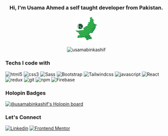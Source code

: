 <h3 align="center">Hi, I'm Usama Ahmed 
a self taught developer from <strong>Pakistan.</strong> 
</h3>
<p align="center"><img src="https://github.com/UsamaBinKashif/UsamaBinKashif/blob/main/flag.png" width="80"/></p>
<p align="center"> <img src="https://komarev.com/ghpvc/?username=usamabinkashif&label=Profile%20views&color=0e75b6&style=flat" alt="usamabinkashif" /> </p>

<h3>Techs I code with</h3>
<p>
 <img alt="html5" src="https://img.shields.io/badge/-HTML5-E34F26?style=flat-square&logo=html5&logoColor=white" />
 <img alt="css3" src="https://img.shields.io/badge/-CSS3-1a73e8?style=flat-square&logo=css3&logoColor=white" />
 <img alt="Sass" src="https://img.shields.io/badge/-Sass-CC6699?style=flat-square&logo=sass&logoColor=white" />
  <img alt="Bootstrap" src="https://img.shields.io/badge/-Bootstrap-7952B3?style=flat-square&logo=Bootstrap&logoColor=white" />
  <img alt="Tailwindcss" src="https://img.shields.io/badge/-Tailwind CSS-58A6FF?style=flat-square&logo=tailwindcss&logoColor=white" />
 <img alt="javascript" src="https://img.shields.io/badge/-Javascript-F7B93E?style=flat-square&logo=javascript&logoColor=white" />
  <img alt="React" src="https://img.shields.io/badge/-React-45b8d8?style=flat-square&logo=react&logoColor=white" />
  <img alt="redux" src="https://img.shields.io/badge/-Redux-764ABC?style=flat-square&logo=redux&logoColor=white" />
  <img alt="git" src="https://img.shields.io/badge/-Git-F05032?style=flat-square&logo=git&logoColor=white" />
  <img alt="npm" src="https://img.shields.io/badge/-NPM-CB3837?style=flat-square&logo=npm&logoColor=white" />
 <img alt="Firebase" src="https://img.shields.io/badge/Firebase-%23039BE5.svg?style=flat-square&logo=firebase" />
</p>




<div align="center">


 
<!-- | <p style="width:200px;"> ![Anurag's GitHub stats](https://github-readme-stats.vercel.app/api?username=UsamaBinKashif&show_icons=true&theme=vision-friendly-dark)</p> | <p style="width:215px;"> [![Top Langs](https://github-readme-stats.vercel.app/api/top-langs/?username=usamabinkashif&layout=compact&card_width=400&theme=vision-friendly-dark)](https://github.com/anuraghazra/github-readme-stats) </p> |
| ------------- | ------------- | -->

</div>





### Holopin Badges
[![@usamabinkashif's Holopin board](https://holopin.io/api/user/board?user=usamabinkashif)](https://holopin.io/@usamabinkashif)


<h3>Let's Connect</h3>
<div >
<a href="https://www.linkedin.com/in/usamabinkashif/"><img src="https://img.shields.io/badge/Linkedin-1DA1F2?style=for-the-badge&logo=linkedin&logoColor=white" alt="Linkedin" /></a>
<a href="https://www.frontendmentor.io/profile/UsamaBinKashif"><img src="https://img.shields.io/badge/Frontend%20Mentor-ffffff?style=for-the-badge&logo=frontend-mentor&logoColor=black" alt="Frontend Mentor" /></a>
</div>
 
